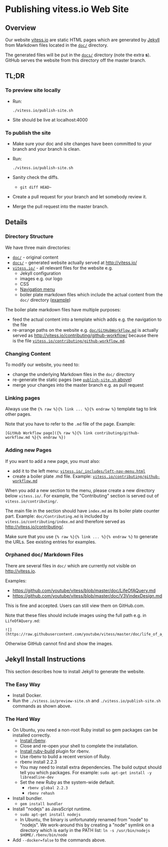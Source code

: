 # Publishing vitess.io Web Site

## Overview

Our website [vitess.io](http://vitess.io) are static HTML pages which are
generated by [Jekyll](https://github.com/jekyll/jekyll) from Markdown files
located in the [`doc/`](https://github.com/youtube/vitess/tree/master/doc)
directory.

The generated files will be put in the
[`docs/`](https://github.com/youtube/vitess/tree/master/docs) directory (note
the extra **s**). GitHub serves the website from this directory off the master
branch.

## TL;DR

### To preview site locally

*   Run:

    ```
    ./vitess.io/publish-site.sh
    ```

*   Site should be live at localhost:4000

### To publish the site

*   Make sure your doc and site changes have been committed to your branch and
    your branch is clean.
*   Run:

    ```
    ./vitess.io/publish-site.sh
    ```

*   Sanity check the diffs.
    *   `git diff HEAD~`
*   Create a pull request for your branch and let somebody review it.
*   Merge the pull request into the master branch.

## Details

### Directory Structure

We have three main directories:

*   [`doc/`](https://github.com/youtube/vitess/tree/master/doc) - original
    content
*   [`docs/`](https://github.com/youtube/vitess/tree/master/docs) - generated
    website actually served at http://vitess.io/
*   [`vitess.io/`](https://github.com/youtube/vitess/tree/master/vitess.io) -
    all relevant files for the website e.g.
    *   Jekyll configuration
    *   images e.g. our logo
    *   CSS
    *   [Navigation
        menu](https://github.com/youtube/vitess/blob/master/vitess.io/_includes/left-nav-menu.html)
    *   boiler plate markdown files which include the actual content from the
        `doc/` directory
        ([example](https://github.com/youtube/vitess/blob/master/vitess.io/contributing/github-workflow.md))

The boiler plate markdown files have multiple purposes:

*   feed the actual content into a template which adds e.g. the navigation to
    the file
*   re-arrange paths on the website e.g.
    [`doc/GitHubWorkFlow.md`](https://github.com/youtube/vitess/blob/master/doc/GitHubWorkflow.md)
    is actually served as http://vitess.io/contributing/github-workflow/
    because there is the file
    [`vitess.io/contributing/github-workflow.md`](https://github.com/youtube/vitess/blob/master/vitess.io/contributing/github-workflow.md).

### Changing Content

To modify our website, you need to:

*   change the underlying Markdown files in the `doc/` directory
*   re-generate the static pages (see [`publish-site.sh`
    above](#to-publish-the-site))
*   merge your changes into the master branch e.g. as pull request

### Linking pages

Always use the `{% raw %}{% link ... %}{% endraw %}` template tag to link other pages.

Note that you have to refer to the `.md` file of the page. Example:

```
[GitHub Workflow page]({% raw %}{% link contributing/github-workflow.md %}{% endraw %})
```

### Adding new Pages

If you want to add a new page, you must also:

*   add it to the left menu:
    [`vitess.io/_includes/left-nav-menu.html`](https://github.com/youtube/vitess/blob/master/vitess.io/_includes/left-nav-menu.html)
*   create a boiler plate .md file. Example:
    [`vitess.io/contributing/github-workflow.md`](https://github.com/youtube/vitess/blob/master/vitess.io/contributing/github-workflow.md)

When you add a new section to the menu, please create a new directory below
`vitess.io/`. For example, the "Contributing" section is served out of
`vitess.io/contributing/`.

The main file in the section should have `index.md` as its boiler plate counter
part. Example: `doc/Contributing.md` is included by
`vitess.io/contributing/index.md` and therefore served as
http://vitess.io/contributing/.

Make sure that you use `{% raw %}{% link ... %}{% endraw %}` to generate the URLs.
See existing entries for examples.

### Orphaned doc/ Markdown Files

There are several files in `doc/` which are currently not visible on
http://vitess.io.

Examples:

*   https://github.com/youtube/vitess/blob/master/doc/LifeOfAQuery.md
*   https://github.com/youtube/vitess/blob/master/doc/V3VindexDesign.md

This is fine and accepted. Users can still view them on GitHub.com.

Note that these files should include images using the full path e.g. in
`LifeOfAQuery.md`:

```
![](https://raw.githubusercontent.com/youtube/vitess/master/doc/life_of_a_query.png)
```

Otherwise GitHub cannot find and show the images.

## Jekyll Install Instructions

This section describes how to install Jekyll to generate the website.

### The Easy Way

*   Install Docker.
*   Run the `./vitess.io/preview-site.sh` and `./vitess.io/publish-site.sh` commands as shown above.

### The Hard Way

*   On Ubuntu, you need a non-root Ruby install so gem packages can be
    installed correctly.
    *   [Install rbenv](https://github.com/sstephenson/rbenv#installation).
    *   Close and re-open your shell to complete the installation.
    *   [Install
        ruby-build](https://github.com/sstephenson/ruby-build#installation)
        plugin for rbenv.
    *   Use rbenv to build a recent version of Ruby.
    *   rbenv install 2.2.3
    *   You may need to install extra dependencies. The build output should tell
        you which packages. For example: ```sudo apt-get install -y libreadline-dev```
    *   Set the new Ruby as the system-wide default.
        *   ```rbenv global 2.2.3```
        *   ```rbenv rehash```
*   Install bundler.
    *   ```gem install bundler```
*   Install "nodejs" as JavaScript runtime.
    *   ```sudo apt-get install nodejs```
    *   In Ubuntu, the binary is unfortunately renamed from "node" to "nodejs".
        We work-around this by creating a "node" symlink on a directory which is
        early in the PATH list: ```ln -s /usr/bin/nodejs $HOME/.rbenv/bin/node```
*   Add `--docker=false` to the commands above.
